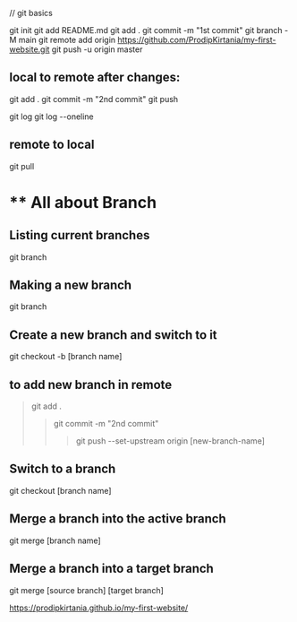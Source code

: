 // git basics

git init
git add README.md
git add .
git commit -m "1st commit"
git branch -M main
git remote add origin https://github.com/ProdipKirtania/my-first-website.git
git push -u origin master


local to remote after changes:
-----------------
git add .
git commit -m "2nd commit"
git push


git log
git log --oneline


remote to local
--------------------------
git pull

** All about Branch
=================================================

Listing current branches
-----------------------------
git branch

Making a new branch
-----------------------------
git branch <branch-name>

Create a new branch and switch to it
--------------------------------------
git checkout -b [branch name]

to add new branch in remote
-------------------------------------
> git add .
>> git commit -m "2nd commit"
>>> git push --set-upstream origin [new-branch-name]

Switch to a branch
--------------------------
git checkout [branch name]

Merge a branch into the active branch
------------------------------------
git merge [branch name]

Merge a branch into a target branch
-----------------------------------
git merge [source branch] [target branch]

https://prodipkirtania.github.io/my-first-website/